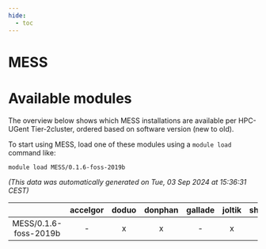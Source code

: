 ```yaml
---
hide:
  - toc
---
```


MESS
====

# Available modules


The overview below shows which MESS installations are available per HPC-UGent Tier-2cluster, ordered based on software version (new to old).

To start using MESS, load one of these modules using a `module load` command like:

```shell
module load MESS/0.1.6-foss-2019b
```

*(This data was automatically generated on Tue, 03 Sep 2024 at 15:36:31 CEST)*  

| |accelgor|doduo|donphan|gallade|joltik|shinx|skitty|
| :---: | :---: | :---: | :---: | :---: | :---: | :---: | :---: |
|MESS/0.1.6-foss-2019b|-|x|x|-|x|-|x|
